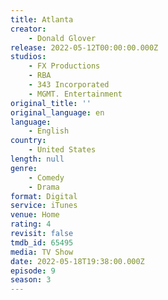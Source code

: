 ```yaml
---
title: Atlanta
creator:
    - Donald Glover
release: 2022-05-12T00:00:00.000Z
studios:
    - FX Productions
    - RBA
    - 343 Incorporated
    - MGMT. Entertainment
original_title: ''
original_language: en
language:
    - English
country:
    - United States
length: null
genre:
    - Comedy
    - Drama
format: Digital
service: iTunes
venue: Home
rating: 4
revisit: false
tmdb_id: 65495
media: TV Show
date: 2022-05-18T19:38:00.000Z
episode: 9
season: 3
---
```


